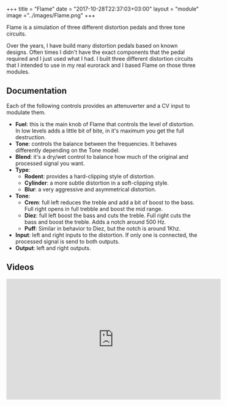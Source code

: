 +++
title = "Flame"
date = "2017-10-28T22:37:03+03:00"
layout = "module"
image ="../images/Flame.png"
+++

Flame is a simulation of three different distortion pedals and three tone circuits. 

Over the years, I have build many distortion pedals based on known designs. Often times I didn't have the exact components that the pedal required and I just used what I had. I built three different distortion circuits that I intended to use in my real eurorack and I based Flame on those three modules.

## Documentation

Each of the following controls provides an attenuverter and a CV input to modulate them.

- **Fuel**: this is the main knob of Flame that controls the level of distortion. In low levels adds a little bit of bite, in it's maximum you get the full destruction.
- **Tone**: controls the balance between the frequencies. It behaves differently depending on the Tone model.
- **Blend**: it's a dry/wet control to balance how much of the original and processed signal you want.
- **Type**:
   - **Rodent**: provides a hard-clipping style of distortion.
   - **Cylinder**: a more subtle distortion in a soft-clipping style.
   - **Blur**: a very aggressive and asymmetrical distortion.
- **Tone**:
   - **Crem**: full left reduces the treble and add a bit of boost to the bass. Full right opens in full trebble and boost the mid range.
   - **Diez**: full left boost the bass and cuts the treble. Full right cuts the bass and boost the treble. Adds a notch around 500 Hz.
   - **Puff**: Similar in behavior to Diez, but the notch is around 1Khz.
- **Input**: left and right inputs to the distortion. If only one is connected, the processed signal is send to both outputs.
- **Output**: left and right outputs.

## Videos

<iframe width="560" height="315" src="https://www.youtube.com/embed/8bVbw-qUenw" frameborder="0" allow="autoplay; encrypted-media" allowfullscreen></iframe>


